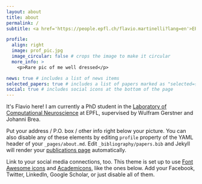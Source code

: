```yaml
---
layout: about
title: about
permalink: /
subtitle: <a href='https://people.epfl.ch/flavio.martinelli?lang=en'>EPFL</a>. Lausanne, Switzerland (CH).

profile:
  align: right
  image: prof_pic.jpg
  image_circular: false # crops the image to make it circular
  more_info: >
    <p>Rare pic of me well dressed</p>

news: true # includes a list of news items
selected_papers: true # includes a list of papers marked as "selected={true}"
social: true # includes social icons at the bottom of the page
---
```


It's Flavio here! I am currently a PhD student in the <a href='https://www.epfl.ch/labs/lcn/'>Laboratory of Computational Neuroscience</a> at EPFL, supervised by Wulfram Gerstner and Johanni Brea.

Put your address / P.O. box / other info right below your picture. You can also disable any of these elements by editing `profile` property of the YAML header of your `_pages/about.md`. Edit `_bibliography/papers.bib` and Jekyll will render your [publications page](/al-folio/publications/) automatically.

Link to your social media connections, too. This theme is set up to use [Font Awesome icons](https://fontawesome.com/) and [Academicons](https://jpswalsh.github.io/academicons/), like the ones below. Add your Facebook, Twitter, LinkedIn, Google Scholar, or just disable all of them.
